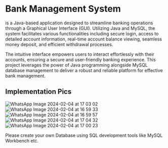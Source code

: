 # Bank Management System
   is a Java-based application designed to streamline banking operations through a Graphical User Interface (GUI). Utilizing Java and MySQL, the system facilitates various functionalities including secure login, access to detailed account information, real-time account balance viewing, seamless money deposit, and efficient withdrawal processes.

The intuitive interface empowers users to interact effortlessly with their accounts, ensuring a secure and user-friendly banking experience. This project leverages the power of Java programming alongside MySQL database management to deliver a robust and reliable platform for effective bank management.


## Implementation Pics

![WhatsApp Image 2024-02-04 at 17 03 02](https://github.com/GeekNinja24/BankWise/assets/72194471/0fa9adae-59ca-48d9-8f4c-b953dcf1e9eb)
![WhatsApp Image 2024-02-04 at 16 59 33](https://github.com/GeekNinja24/BankWise/assets/72194471/24924798-889b-4a1f-a38c-f66825b62659)
![WhatsApp Image 2024-02-04 at 16 59 57](https://github.com/GeekNinja24/BankWise/assets/72194471/ac2e897f-6442-4629-828a-ce218d282421)
![WhatsApp Image 2024-02-04 at 17 04 32](https://github.com/GeekNinja24/BankWise/assets/72194471/83339612-f382-4524-9259-1a856c0999c8)
![WhatsApp Image 2024-02-04 at 17 00 23](https://github.com/GeekNinja24/BankWise/assets/72194471/2e6a8477-5fa8-4783-9230-e304547e6928)


Please create your own Database using SQL development tools like MySQL Workbench etc.

